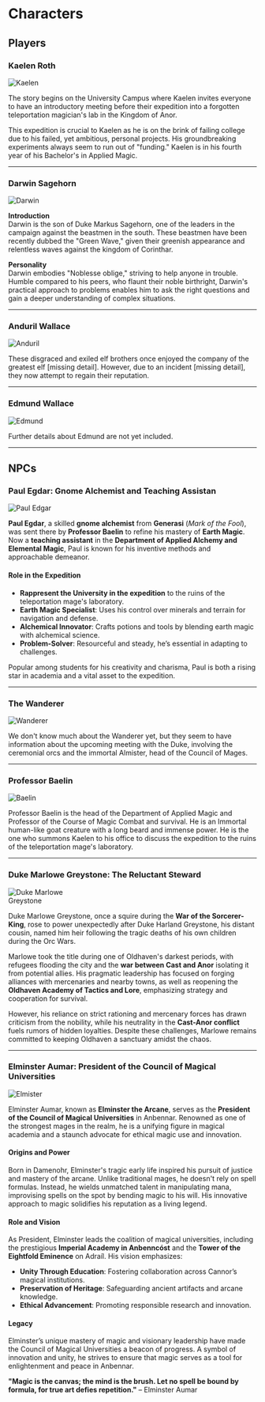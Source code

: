 # Characters

## Players
### Kaelen Roth
<img src="_images/Kaelen.png" alt="Kaelen" style="max-width: 100%;">


The story begins on the University Campus where Kaelen invites everyone to have an introductory meeting before their expedition into a forgotten teleportation magician's lab in the Kingdom of Anor.

This expedition is crucial to Kaelen as he is on the brink of failing college due to his failed, yet ambitious, personal projects. His groundbreaking experiments always seem to run out of "funding." Kaelen is in his fourth year of his Bachelor's in Applied Magic.

---

### Darwin Sagehorn
<img src="_images/Darwin.png" alt="Darwin" style="max-width: 100%;">

**Introduction**  
Darwin is the son of Duke Markus Sagehorn, one of the leaders in the campaign against the beastmen in the south. These beastmen have been recently dubbed the "Green Wave," given their greenish appearance and relentless waves against the kingdom of Corinthar.

**Personality**  
Darwin embodies "Noblesse oblige," striving to help anyone in trouble. Humble compared to his peers, who flaunt their noble birthright, Darwin's practical approach to problems enables him to ask the right questions and gain a deeper understanding of complex situations.

---

### Anduril Wallace
<img src="_images/Anduril.jpg" alt="Anduril" style="max-width: 30%;">

These disgraced and exiled elf brothers once enjoyed the company of the greatest elf [missing detail]. However, due to an incident [missing detail], they now attempt to regain their reputation.

---

### Edmund Wallace
<img src="_images/Edmund Wallace.png" alt="Edmund" style="max-width: 30%;">

Further details about Edmund are not yet included.

---

## NPCs
### Paul Egdar: Gnome Alchemist and Teaching Assistan
<img src="_images/Paul Edgar.png" alt="Paul Edgar" style="max-width: 100%;">


**Paul Egdar**, a skilled **gnome alchemist** from **Generasi** (*Mark of the Fool*), was sent there by **Professor Baelin** to refine his mastery of **Earth Magic**. Now a **teaching assistant** in the **Department of Applied Alchemy and Elemental Magic**, Paul is known for his inventive methods and approachable demeanor.

#### Role in the Expedition
- **Rappresent the University in the expedition** to the ruins of the teleportation mage's laboratory.   
- **Earth Magic Specialist**: Uses his control over minerals and terrain for navigation and defense.
- **Alchemical Innovator**: Crafts potions and tools by blending earth magic with alchemical science.
- **Problem-Solver**: Resourceful and steady, he’s essential in adapting to challenges.

Popular among students for his creativity and charisma, Paul is both a rising star in academia and a vital asset to the expedition.


---

### The Wanderer
<img src="_images/The Wanderer.jpg" alt="Wanderer" style="max-width: 30%;">

We don't know much about the Wanderer yet, but they seem to have information about the upcoming meeting with the Duke, involving the ceremonial orcs and the immortal Almister, head of the Council of Mages.

---

### Professor Baelin
<img src="_images/Baelin.jpg" alt="Baelin" style="max-width: 30%;">

Professor Baelin is the head of the Department of Applied Magic and Professor of the Course of Magic Combat and survival. He is an Immortal human-like goat creature with a long beard and immense power. He is the one who summons Kaelen to his office to discuss the expedition to the ruins of the teleportation mage's laboratory.

---

### Duke Marlowe Greystone: The Reluctant Steward
<img src="_images/Duke" alt="Duke Marlowe Greystone" style="max-width: 30%;">

Duke Marlowe Greystone, once a squire during the **War of the Sorcerer-King**, rose to power unexpectedly after Duke Harland Greystone, his distant cousin, named him heir following the tragic deaths of his own children during the Orc Wars.

Marlowe took the title during one of Oldhaven's darkest periods, with refugees flooding the city and the **war between Cast and Anor** isolating it from potential allies. His pragmatic leadership has focused on forging alliances with mercenaries and nearby towns, as well as reopening the **Oldhaven Academy of Tactics and Lore**, emphasizing strategy and cooperation for survival.

However, his reliance on strict rationing and mercenary forces has drawn criticism from the nobility, while his neutrality in the **Cast-Anor conflict** fuels rumors of hidden loyalties. Despite these challenges, Marlowe remains committed to keeping Oldhaven a sanctuary amidst the chaos.

---

### Elminster Aumar: President of the Council of Magical Universities
<img src="_images/Elmister.jpg" alt="Elmister" style="max-width: 30%;">

Elminster Aumar, known as **Elminster the Arcane**, serves as the **President of the Council of Magical Universities** in Anbennar. Renowned as one of the strongest mages in the realm, he is a unifying figure in magical academia and a staunch advocate for ethical magic use and innovation.

#### Origins and Power
Born in Damenohr, Elminster's tragic early life inspired his pursuit of justice and mastery of the arcane. Unlike traditional mages, he doesn't rely on spell formulas. Instead, he wields unmatched talent in manipulating mana, improvising spells on the spot by bending magic to his will. His innovative approach to magic solidifies his reputation as a living legend.

#### Role and Vision
As President, Elminster leads the coalition of magical universities, including the prestigious **Imperial Academy in Anbenncóst** and the **Tower of the Eightfold Eminence** on Adraíl. His vision emphasizes:
- **Unity Through Education**: Fostering collaboration across Cannor’s magical institutions.
- **Preservation of Heritage**: Safeguarding ancient artifacts and arcane knowledge.
- **Ethical Advancement**: Promoting responsible research and innovation.

#### Legacy
Elminster’s unique mastery of magic and visionary leadership have made the Council of Magical Universities a beacon of progress. A symbol of innovation and unity, he strives to ensure that magic serves as a tool for enlightenment and peace in Anbennar.

**"Magic is the canvas; the mind is the brush. Let no spell be bound by formula, for true art defies repetition."** – Elminster Aumar
